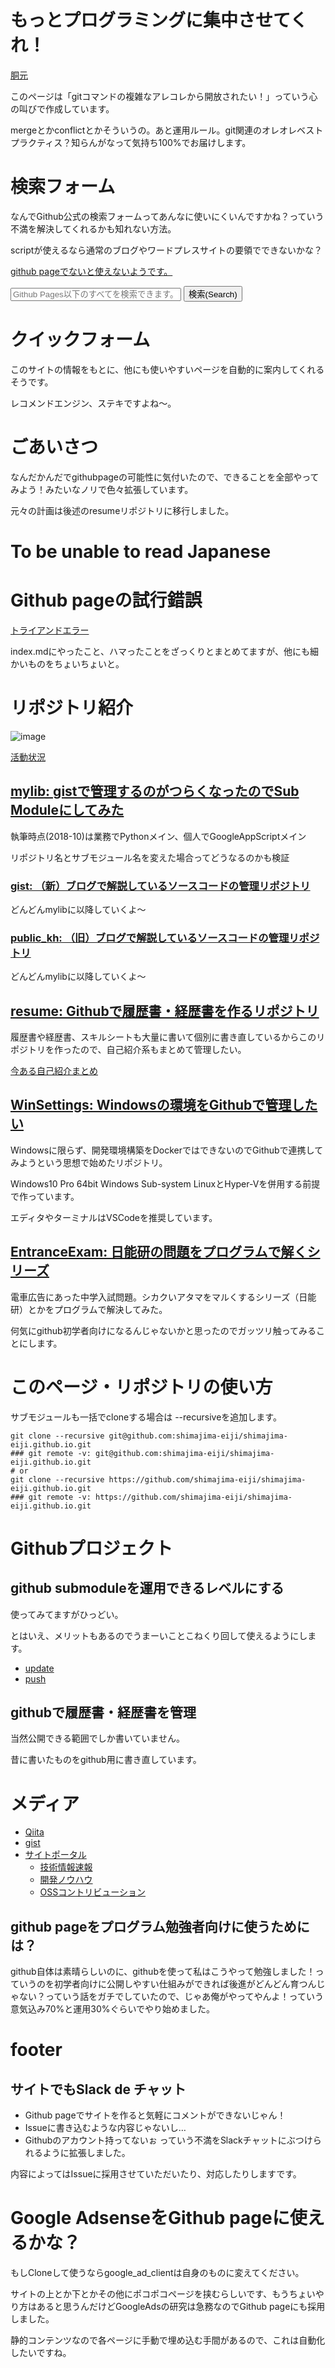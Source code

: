 # もっとプログラミングに集中させてくれ！
[胴元](https://nomuraya.work/github/)

このページは「gitコマンドの複雑なアレコレから開放されたい！」っていう心の叫びで作成しています。

mergeとかconflictとかそういうの。あと運用ルール。git関連のオレオレベストプラクティス？知らんがなって気持ち100%でお届けします。
# 検索フォーム
なんでGithub公式の検索フォームってあんなに使いにくいんですかね？っていう不満を解決してくれるかも知れない方法。

scriptが使えるなら通常のブログやワードプレスサイトの要領でできないかな？

[github pageでないと使えないようです。](https://github.nomuraya.work/)

<form id="cse-search-box" action="http://google.com/cse">
<input type="hidden" name="cx" value="partner-pub-4313452092557553:7524370029"/>
<input type="hidden" name="ie" value="UTF-8"/>
<input type="text" name="q" size="31" placeholder="Github Pages以下のすべてを検索できます。">
<button type="submit" name="sa">検索(Search)</button>
</form>
<script type="text/javascript" src="http://www.google.com/cse/brand?form=cse-search-box&lang=ja"></script>

# クイックフォーム
このサイトの情報をもとに、他にも使いやすいページを自動的に案内してくれるそうです。

レコメンドエンジン、ステキですよね～。

<script async src="//pagead2.googlesyndication.com/pagead/js/adsbygoogle.js"></script>
<ins class="adsbygoogle" style="display:block" data-ad-client="ca-pub-4313452092557553" data-ad-slot="9310870936" data-ad-format="link" data-full-width-responsive="true"></ins>
<script>
(adsbygoogle = window.adsbygoogle || []).push({});
</script>

# ごあいさつ
なんだかんだでgithubpageの可能性に気付いたので、できることを全部やってみよう！みたいなノリで色々拡張しています。

元々の計画は後述のresumeリポジトリに移行しました。
# To be unable to read Japanese
<div id="google_translate_element"></div><script type="text/javascript">
function googleTranslateElementInit() {
  new google.translate.TranslateElement({pageLanguage: 'ja', layout: google.translate.TranslateElement.InlineLayout.SIMPLE, gaTrack: true, gaId: 'UA-63549092-4'}, 'google_translate_element');
}
</script><script type="text/javascript" src="//translate.google.com/translate_a/element.js?cb=googleTranslateElementInit"></script>

# Github pageの試行錯誤
[トライアンドエラー](/tande/)

index.mdにやったこと、ハマったことをざっくりとまとめてますが、他にも細かいものをちょいちょいと。
# リポジトリ紹介
![image](https://grass-graph.moshimo.works/images/shimajima-eiji.png)

[活動状況](https://github.com/shimajima-eiji)
## [mylib: gistで管理するのがつらくなったのでSub Moduleにしてみた](/mylib/)
執筆時点(2018-10)は業務でPythonメイン、個人でGoogleAppScriptメイン

リポジトリ名とサブモジュール名を変えた場合ってどうなるのかも検証
### [gist: （新）ブログで解説しているソースコードの管理リポジトリ](/gist/)
どんどんmylibに以降していくよ～
### [public_kh: （旧）ブログで解説しているソースコードの管理リポジトリ](/public_kh/)
どんどんmylibに以降していくよ～
## [resume: Githubで履歴書・経歴書を作るリポジトリ](/resume/)
履歴書や経歴書、スキルシートも大量に書いて個別に書き直しているからこのリポジトリを作ったので、自己紹介系もまとめて管理したい。

[今ある自己紹介まとめ](https://nomuraya.work/profile)
## [WinSettings: Windowsの環境をGithubで管理したい](/WinSettings/)
Windowsに限らず、開発環境構築をDockerではできないのでGithubで連携してみようという思想で始めたリポジトリ。

Windows10 Pro 64bit Windows Sub-system LinuxとHyper-Vを併用する前提で作っています。

エディタやターミナルはVSCodeを推奨しています。
## [EntranceExam: 日能研の問題をプログラムで解くシリーズ](/EntranceExam/)
電車広告にあった中学入試問題。シカクいアタマをマルくするシリーズ（日能研）とかをプログラムで解決してみた。

何気にgithub初学者向けになるんじゃないかと思ったのでガッツリ触ってみることにします。
# このページ・リポジトリの使い方
サブモジュールも一括でcloneする場合は --recursiveを追加します。

```
git clone --recursive git@github.com:shimajima-eiji/shimajima-eiji.github.io.git
### git remote -v: git@github.com:shimajima-eiji/shimajima-eiji.github.io.git
# or
git clone --recursive https://github.com/shimajima-eiji/shimajima-eiji.github.io.git
### git remote -v: https://github.com/shimajima-eiji/shimajima-eiji.github.io.git
```

# Githubプロジェクト
## github submoduleを運用できるレベルにする
使ってみてますがひっどい。

とはいえ、メリットもあるのでうまーいことこねくり回して使えるようにします。

- [update](https://github.com/shimajima-eiji/shimajima-eiji.github.io/blob/master/update.bsh)
- [push](https://github.com/shimajima-eiji/shimajima-eiji.github.io/blob/master/push_submodules.sh)

## githubで履歴書・経歴書を管理
当然公開できる範囲でしか書いていません。

昔に書いたものをgithub用に書き直しています。
# メディア
- [Qiita](https://qiita.com/nomurasan)
- [gist](https://gist.github.com/shimajima-eiji)
- [サイトポータル](https://nomuraya.work/)
  - [技術情報速報](https://nomuraya.work/techzine/)
  - [開発ノウハウ](https://nomuraya.work/develop/)
  - [OSSコントリビューション](https://nomuraya.work/adiary/)

## github pageをプログラム勉強者向けに使うためには？
github自体は素晴らしいのに、githubを使って私はこうやって勉強しました！っていうのを初学者向けに公開しやすい仕組みができれば後進がどんどん育つんじゃない？っていう話をガチでしていたので、じゃあ俺がやってやんよ！っていう意気込み70%と運用30%ぐらいでやり始めました。
# footer
## サイトでもSlack de チャット
- Github pageでサイトを作ると気軽にコメントができないじゃん！
- Issueに書き込むような内容じゃないし…
- Githubのアカウント持ってないぉ
っていう不満をSlackチャットにぶつけられるように拡張しました。
<script src="https://embed.small.chat/TCQBTUWTXGD0U00YLT.js" async></script>

内容によってはIssueに採用させていただいたり、対応したりしますです。
# Google AdsenseをGithub pageに使えるかな？
もしCloneして使うならgoogle_ad_clientは自身のものに変えてください。

サイトの上とか下とかその他にポコポコページを挟むらしいです、もうちょいやり方はあると思うんだけどGoogleAdsの研究は急務なのでGithub pageにも採用しました。

静的コンテンツなので各ページに手動で埋め込む手間があるので、これは自動化したいですね。
<script async src="//pagead2.googlesyndication.com/pagead/js/adsbygoogle.js"></script>
<script>
(adsbygoogle = window.adsbygoogle || []).push({
  google_ad_client: "ca-pub-4313452092557553",
  enable_page_level_ads: true
});
</script>
